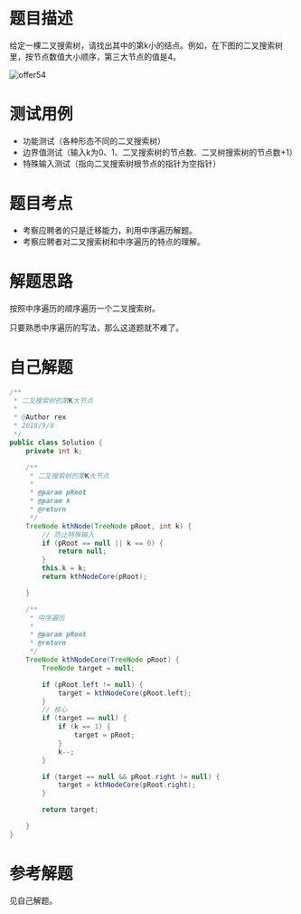 # 题目描述
给定一棵二叉搜索树，请找出其中的第k小的结点。例如，在下图的二叉搜索树里，按节点数值大小顺序，第三大节点的值是4。

![offer54](https://github.com/todorex/Coding-Interviews/raw/master/images/offer54.png)

# 测试用例
* 功能测试（各种形态不同的二叉搜索树）
* 边界值测试（输入k为0、1、二叉搜索树的节点数、二叉树搜索树的节点数+1）
* 特殊输入测试（指向二叉搜索树根节点的指针为空指针）

# 题目考点
* 考察应聘者的只是迁移能力，利用中序遍历解题。
* 考察应聘者对二叉搜索树和中序遍历的特点的理解。

# 解题思路
按照中序遍历的顺序遍历一个二叉搜索树。

只要熟悉中序遍历的写法，那么这道题就不难了。
# 自己解题
```java
/**
 * 二叉搜索树的第K大节点
 *
 * @Author rex
 * 2018/9/8
 */
public class Solution {
    private int k;

    /**
     * 二叉搜索树的第K大节点
     *
     * @param pRoot
     * @param k
     * @return
     */
    TreeNode kthNode(TreeNode pRoot, int k) {
        // 防止特殊输入
        if (pRoot == null || k == 0) {
            return null;
        }
        this.k = k;
        return kthNodeCore(pRoot);

    }

    /**
     * 中序遍历
     *
     * @param pRoot
     * @return
     */
    TreeNode kthNodeCore(TreeNode pRoot) {
        TreeNode target = null;

        if (pRoot.left != null) {
            target = kthNodeCore(pRoot.left);
        }
        // 核心
        if (target == null) {
            if (k == 1) {
                target = pRoot;
            }
            k--;
        }

        if (target == null && pRoot.right != null) {
            target = kthNodeCore(pRoot.right);
        }

        return target;

    }
}
```
# 参考解题
见自己解题。
